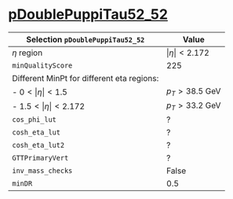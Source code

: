 # [pDoublePuppiTau52_52](../Phase2Menu_Legacy/DoublePuppiTau5252.html)

| Selection `pDoublePuppiTau52_52`              | Value                         |
|-----------------------------------------------|-------------------------------|
| $\eta$ region                                 | $\lvert\eta\rvert < 2.172$    |
| `minQualityScore`                             | 225                           |
| Different MinPt for different eta regions:    |                               |
|    - $0<\lvert\eta\rvert<1.5$                 | $p_T>38.5$ GeV                |
|    - $1.5<\lvert\eta\rvert<2.172$             | $p_T>33.2$ GeV                |
| `cos_phi_lut`                                 | ?                             |
| `cosh_eta_lut`                                | ?                             |
| `cosh_eta_lut2`                               | ?                             |
| `GTTPrimaryVert`                              | ?                             |
| `inv_mass_checks`                             | False                         |
| `minDR`                                       | 0.5                           |

